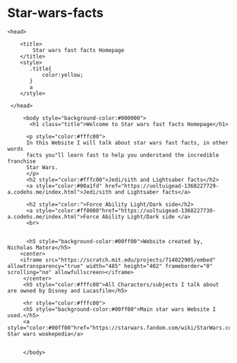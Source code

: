 # Star-wars-facts
<!DOCTYPE html>
<html>

    <head>
   
        <title>
            Star wars fast facts Homepage
        </title> 
        <style>
           .title{
               color:yellow;
           }
           a
        </style>
         
     </head> 
         
         <body style="background-color:#000000">
           <h1 class="title">Welcome to Star wars fast facts Homepage</h1> 
             
          <p style="color:#fffc00">
          In this Website I will talk about star wars fast facts, in other words
          facts you"ll learn fast to help you understand the incredible franchise 
          Star Wars.
          </p> 
          <h2 style="color:#fffc00">Jedi/sith and Lightsaber facts</h2>
          <a style="color:#00a1fd" href="https://uoltuigead-1368227729-a.codehs.me/index.html">Jedi/sith and Lightsaber facts</a> 
         
          <h2 style="color:">Force Ability Light/Dark side</h2>
          <a style="color:#ff0000"href="https://uoltuigead-1368227730-a.codehs.me/index.html">Force Ability Light/Dark side </a>
          <br>   
             
             
          <h5 style="background-color:#00ff00">Website created by, Nicholas Matora</h5>   
        <center>
        <iframe src="https://scratch.mit.edu/projects/714022905/embed" allowtransparency="true" width="485" height="402" frameborder="0" scrolling="no" allowfullscreen></iframe>
         </center>
         <h5 style="color:#fffc00">All Characters/subjects I talk about are owned by Disney and Lucasfilm</h5>
         
         <hr style="color:#fffc00">
         <h5 style="background-color:#00ff00">Main star wars Website I used.</h5>
         <a style="color:#00ff00"href="https://starwars.fandom.com/wiki/StarWars.com"> Star wars wookepedia</a>
         
         
         </body>
           

</html>
